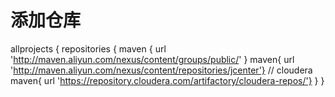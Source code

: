 <!--
 * @Author: wjn
 * @Date: 2020-02-26 12:35:36
 * @LastEditors: wjn
 * @LastEditTime: 2020-02-26 12:37:16
 -->
# 添加仓库

allprojects {
  repositories {
    maven { url 'http://maven.aliyun.com/nexus/content/groups/public/' }
    maven{ url 'http://maven.aliyun.com/nexus/content/repositories/jcenter'}
    //    cloudera
    maven{ url 'https://repository.cloudera.com/artifactory/cloudera-repos/'}
  }
}